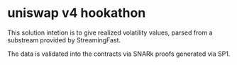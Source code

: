 # uniswap v4 hookathon

This solution intetion is to give realized volatility values, parsed from a substream provided by StreamingFast.

The data is validated into the contracts via SNARk proofs generated via SP1.




